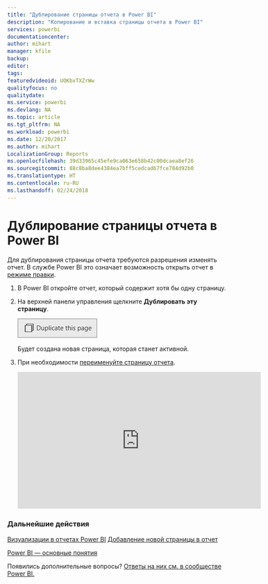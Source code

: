 ```yaml
---
title: "Дублирование страницы отчета в Power BI"
description: "Копирование и вставка страницы отчета в Power BI"
services: powerbi
documentationcenter: 
author: mihart
manager: kfile
backup: 
editor: 
tags: 
featuredvideoid: UOKbxTXZrWw
qualityfocus: no
qualitydate: 
ms.service: powerbi
ms.devlang: NA
ms.topic: article
ms.tgt_pltfrm: NA
ms.workload: powerbi
ms.date: 12/20/2017
ms.author: mihart
LocalizationGroup: Reports
ms.openlocfilehash: 39d33965c45efe9ca063e658b42c00dcaea8ef26
ms.sourcegitcommit: 88c8ba8dee4384ea7bff5cedcad67fce784d92b0
ms.translationtype: HT
ms.contentlocale: ru-RU
ms.lasthandoff: 02/24/2018
---
```

# <a name="duplicate-a-report-page-in-power-bi"></a>Дублирование страницы отчета в Power BI
Для дублирования страницы отчета требуются разрешения изменять отчет. В службе Power BI это означает возможность открыть отчет в [режиме правки](service-reading-view-and-editing-view.md). 


1. В Power BI откройте отчет, который содержит хотя бы одну страницу. 

2. На верхней панели управления щелкните **Дублировать эту страницу**.
   
   ![](media/power-bi-report-copy-paste-page/pbi_duplicate_new.png)
   
   Будет создана новая страница, которая станет активной.
3. При необходимости [переименуйте страницу отчета](service-rename.md).
   
   <iframe width="560" height="315" src="https://www.youtube.com/embed/UOKbxTXZrWw?list=PL1N57mwBHtN0JFoKSR0n-tBkUJHeMP2cP" frameborder="0" allowfullscreen></iframe>

### <a name="next-steps"></a>Дальнейшие действия
[Визуализации в отчетах Power BI](power-bi-report-visualizations.md)
[Добавление новой страницы в отчет](power-bi-report-add-page.md) 

[Power BI — основные понятия](service-basic-concepts.md) 

Появились дополнительные вопросы? [Ответы на них см. в сообществе Power BI.](http://community.powerbi.com/)

